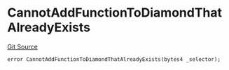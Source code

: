 # CannotAddFunctionToDiamondThatAlreadyExists
[Git Source](https://github.com/thrackle-io/tron/blob/effe36d0b962730eb7c7e200cfcfde3ca3773db8/src/client/token/handler/diamond/HandlerDiamondLib.sol)


```solidity
error CannotAddFunctionToDiamondThatAlreadyExists(bytes4 _selector);
```


